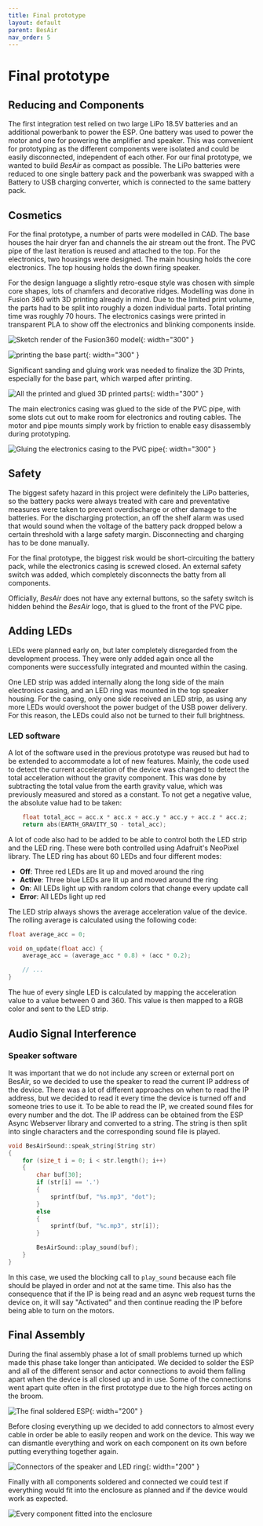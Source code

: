 ```yaml
---
title: Final prototype
layout: default
parent: BesAir
nav_order: 5
---
```


# Final prototype

## Reducing and Components

The first integration test relied on two large LiPo 18.5V batteries and an additional powerbank to power the ESP. One battery was used to power the motor and one for powering the amplifier and speaker. This was convenient for prototyping as the different components were isolated and could be easily disconnected, independent of each other. For our final prototype, we wanted to build _BesAir_ as compact as possible. The LiPo batteries were reduced to one single battery pack and the powerbank was swapped with a Battery to USB charging converter, which is connected to the same battery pack.

## Cosmetics

For the final prototype, a number of parts were modelled in CAD. The base houses the hair dryer fan and channels the air stream out the front. The PVC pipe of the last iteration is reused and attached to the top. For the electronics, two housings were designed. The main housing holds the core electronics. The top housing holds the down firing speaker.

For the design language a slightly retro-esque style was chosen with simple core shapes, lots of chamfers and decorative ridges. Modelling was done in Fusion 360 with 3D printing already in mind. Due to the limited print volume, the parts had to be split into roughly a dozen individual parts. Total printing time was roughly 70 hours.
The electronics casings were printed in transparent PLA to show off the electronics and blinking components inside.

![Sketch render of the Fusion360 model](assets/final-prototype/design/BesAir-Drawing-v2.png){: width="300" }

![printing the base part](assets/final-prototype/design/printing.jpg){: width="300" }

Significant sanding and gluing work was needed to finalize the 3D Prints, especially for the base part, which warped after printing.

![All the printed and glued 3D printed parts](assets/final-prototype/design/glued-parts.jpg){: width="300" }

The main electronics casing was glued to the side of the PVC pipe, with some slots cut out to make room for electronics and routing cables. The motor and pipe mounts simply work by friction to enable easy disassembly during prototyping.

![Gluing the electronics casing to the PVC pipe](assets/final-prototype/design/gluing.jpg){: width="300" }

## Safety

The biggest safety hazard in this project were definitely the LiPo batteries, so the battery packs were always treated with care and preventative measures were taken to prevent overdischarge or other damage to the batteries. For the discharging protection, an off the shelf alarm was used that would sound when the voltage of the battery pack dropped below a certain threshold with a large safety margin. Disconnecting and charging has to be done manually.

For the final prototype, the biggest risk would be short-circuiting the battery pack, while the electronics casing is screwed closed. An external safety switch was added, which completely disconnects the batty from all components.

Officially, _BesAir_ does not have any external buttons, so the safety switch is hidden behind the _BesAir_ logo, that is glued to the front of the PVC pipe.

## Adding LEDs

LEDs were planned early on, but later completely disregarded from the development process. They were only added again once all the components were successfully integrated and mounted within the casing.

One LED strip was added internally along the long side of the main electronics casing, and an LED ring was mounted in the top speaker housing. For the casing, only one side received an LED strip, as using any more LEDs would overshoot the power budget of the USB power delivery. For this reason, the LEDs could also not be turned to their full brightness.

### LED software

A lot of the software used in the previous prototype was reused but had to be extended to accommodate a lot of new features.
Mainly, the code used to detect the current acceleration of the device was changed to detect the total acceleration without the gravity component.
This was done by subtracting the total value from the earth gravity value, which was previously measured and stored as a constant.
To not get a negative value, the absolute value had to be taken:

```cpp
    float total_acc = acc.x * acc.x + acc.y * acc.y + acc.z * acc.z;
    return abs(EARTH_GRAVITY_SQ - total_acc);
```

A lot of code also had to be added to be able to control both the LED strip and the LED ring.
These were both controlled using Adafruit's NeoPixel library.
The LED ring has about 60 LEDs and four different modes:

-   **Off**: Three red LEDs are lit up and moved around the ring
-   **Active**: Three blue LEDs are lit up and moved around the ring
-   **On**: All LEDs light up with random colors that change every update call
-   **Error**: All LEDs light up red

The LED strip always shows the average acceleration value of the device.
The rolling average is calculated using the following code:

```cpp
float average_acc = 0;

void on_update(float acc) {
    average_acc = (average_acc * 0.8) + (acc * 0.2);

    // ...
}
```

The hue of every single LED is calculated by mapping the acceleration value to a value between 0 and 360.
This value is then mapped to a RGB color and sent to the LED strip.

## Audio Signal Interference

### Speaker software

It was important that we do not include any screen or external port on BesAir, so we decided to use the speaker to read the current IP address of the device.
There was a lot of different approaches on when to read the IP address, but we decided to read it every time the device is turned off and someone tries to use it.
To be able to read the IP, we created sound files for every number and the dot.
The IP address can be obtained from the ESP Async Webserver library and converted to a string.
The string is then split into single characters and the corresponding sound file is played.

```cpp
void BesAirSound::speak_string(String str)
{
    for (size_t i = 0; i < str.length(); i++)
    {
        char buf[30];
        if (str[i] == '.')
        {
            sprintf(buf, "%s.mp3", "dot");
        }
        else
        {
            sprintf(buf, "%c.mp3", str[i]);
        }

        BesAirSound::play_sound(buf);
    }
}
```

In this case, we used the blocking call to `play_sound` because each file should be played in order and not at the same time.
This also has the consequence that if the IP is being read and an async web request turns the device on, it will say "Activated" and then continue reading the IP before being able to turn on the motors.

## Final Assembly

During the final assembly phase a lot of small problems turned up which made this phase take longer than anticipated.
We decided to solder the ESP and all of the different sensor and actor connections to avoid them falling apart when the device is all closed up and in use.
Some of the connections went apart quite often in the first prototype due to the high forces acting on the broom.

![The final soldered ESP](assets/final-prototype/assembly/esp-soldered.jpg){: width="200" }

Before closing everything up we decided to add connectors to almost every cable in order be able to easily reopen and work on the device.
This way we can dismantle everything and work on each component on its own before putting everything together again.

![Connectors of the speaker and LED ring](assets/final-prototype/assembly/speaker-connectors.jpg){: width="200" }

Finally with all components soldered and connected we could test if everything would fit into the enclosure as planned and if the device would work as expected.

![Every component fitted into the enclosure](assets/final-prototype/assembly/everything-fitted.jpg)
